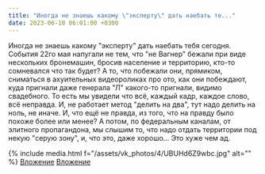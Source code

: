 ```yaml
---
title: "Иногда не знаешь какому \"эксперту\" дать наебать те..."
date: 2023-06-10 06:01:00 +0300
---
```


Иногда не знаешь какому "эксперту" дать наебать тебя сегодня.
События 22го мая напугали не тем, что "не Вагнер" бежали при виде нескольких бронемашин, бросив население и территорию, кто-то сомневался что так будет? А то, что побежали они, прямиком, сниматься в ахуительных видеороликах про ото, как они побеждают, куда пригнали даже генерала "Л" какого-то пригнали, видимо свадебного.
То есть мы увидели что всё, каждый кадр, каждое слово, всё неправда. И, не работает метод "делить на два", тут надо делить на ноль, не иначе. И, что ещё не правда, из того, что на правду было похоже более или менее?
А потом, по федеральным каналам, от элитного пропагандона, мы слышим то, что надо отдать территории под некую "серую зону", и, что это, даже хорошо...
Это хуже чем ад.


{% include media.html f="/assets/vk_photos/4/UBUHd6Z9wbc.jpg" alt="" %}
[Вложение](https://vk.com/video41076938_456239629)
[Вложение](https://vk.com/video41076938_456239630)
